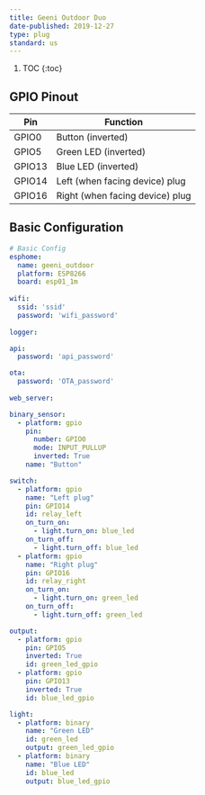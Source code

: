 ```yaml
---
title: Geeni Outdoor Duo
date-published: 2019-12-27
type: plug
standard: us
---
```


1. TOC
{:toc}

## GPIO Pinout

| Pin     | Function                           |
|---------|------------------------------------|
| GPIO0   | Button (inverted)                  |
| GPIO5   | Green LED (inverted)               |
| GPIO13  | Blue LED (inverted)                |
| GPIO14  | Left (when facing device) plug     |
| GPIO16  | Right (when facing device) plug    |

## Basic Configuration

```yaml
# Basic Config
esphome:
  name: geeni_outdoor
  platform: ESP8266
  board: esp01_1m
  
wifi:
  ssid: 'ssid'
  password: 'wifi_password'
  
logger:

api:
  password: 'api_password'

ota:
  password: 'OTA_password'
  
web_server:

binary_sensor:
  - platform: gpio
    pin:
      number: GPIO0
      mode: INPUT_PULLUP
      inverted: True
    name: "Button"

switch:
  - platform: gpio
    name: "Left plug"
    pin: GPIO14
    id: relay_left
    on_turn_on:
      - light.turn_on: blue_led
    on_turn_off:
      - light.turn_off: blue_led
  - platform: gpio
    name: "Right plug"
    pin: GPIO16
    id: relay_right
    on_turn_on:
      - light.turn_on: green_led
    on_turn_off:
      - light.turn_off: green_led

output:
  - platform: gpio
    pin: GPIO5
    inverted: True
    id: green_led_gpio
  - platform: gpio
    pin: GPIO13
    inverted: True
    id: blue_led_gpio

light:
  - platform: binary
    name: "Green LED"
    id: green_led
    output: green_led_gpio
  - platform: binary
    name: "Blue LED"
    id: blue_led
    output: blue_led_gpio
```
